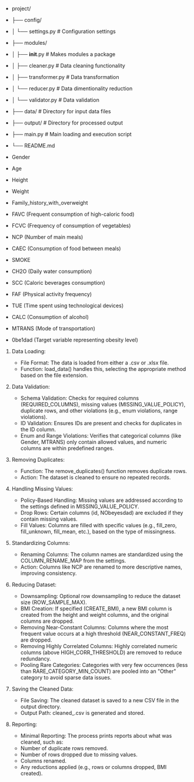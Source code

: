 * project/
* ├── config/
* │   └── settings.py       # Configuration settings
* ├── modules/
* │   ├── __init__.py       # Makes modules a package
* │   ├── cleaner.py        # Data cleaning functionality
* │   ├── transformer.py    # Data transformation
* │   └── reducer.py        # Data dimentionality reduction
* │   └── validator.py      # Data validation
* ├── data/                 # Directory for input data files
* ├── output/               # Directory for processed output
* ├── main.py               # Main loading and execution script
* └── README.md            


* Gender
* Age
* Height
* Weight
* Family_history_with_overweight
* FAVC (Frequent consumption of high-caloric food)
* FCVC (Frequency of consumption of vegetables)
* NCP (Number of main meals)
* CAEC (Consumption of food between meals)
* SMOKE
* CH2O (Daily water consumption)
* SCC (Caloric beverages consumption)
* FAF (Physical activity frequency)
* TUE (Time spent using technological devices)
* CALC (Consumption of alcohol)
* MTRANS (Mode of transportation)
* 0be1dad (Target variable representing obesity level)


1. Data Loading:

    * File Format: The data is loaded from either a .csv or .xlsx file.
    * Function: load_data() handles this, selecting the appropriate method based on the file extension.

2. Data Validation:

    * Schema Validation: Checks for required columns (REQUIRED_COLUMNS), missing values (MISSING_VALUE_POLICY), duplicate rows, and other violations (e.g., enum violations, range violations).
    * ID Validation: Ensures IDs are present and checks for duplicates in the ID column.
    * Enum and Range Violations: Verifies that categorical columns (like Gender, MTRANS) only contain allowed values, and numeric columns are within predefined ranges.

3. Removing Duplicates:

    * Function: The remove_duplicates() function removes duplicate rows.
    * Action: The dataset is cleaned to ensure no repeated records.

4. Handling Missing Values:

    * Policy-Based Handling: Missing values are addressed according to the settings defined in MISSING_VALUE_POLICY.
    * Drop Rows: Certain columns (id, NObeyesdad) are excluded if they contain missing values.
    * Fill Values: Columns are filled with specific values (e.g., fill_zero, fill_unknown, fill_mean, etc.), based on the type of missingness.

5. Standardizing Columns:

    * Renaming Columns: The column names are standardized using the COLUMN_RENAME_MAP from the settings.
    * Action: Columns like NCP are renamed to more descriptive names, improving consistency.

6. Reducing Dataset:

    * Downsampling: Optional row downsampling to reduce the dataset size (ROW_SAMPLE_MAX).
    * BMI Creation: If specified (CREATE_BMI), a new BMI column is created from the height and weight columns, and the original columns are dropped.
    * Removing Near-Constant Columns: Columns where the most frequent value occurs at a high threshold (NEAR_CONSTANT_FREQ) are dropped.
    * Removing Highly Correlated Columns: Highly correlated numeric columns (above HIGH_CORR_THRESHOLD) are removed to reduce redundancy.
    * Pooling Rare Categories: Categories with very few occurrences (less than RARE_CATEGORY_MIN_COUNT) are pooled into an "Other" category to avoid sparse data issues.

7. Saving the Cleaned Data:

    * File Saving: The cleaned dataset is saved to a new CSV file in the output directory.
    * Output Path: cleaned_<filename>.csv is generated and stored.

8. Reporting:

    * Minimal Reporting: The process prints reports about what was cleaned, such as:
    * Number of duplicate rows removed.
    * Number of rows dropped due to missing values.
    * Columns renamed.
    * Any reductions applied (e.g., rows or columns dropped, BMI created).